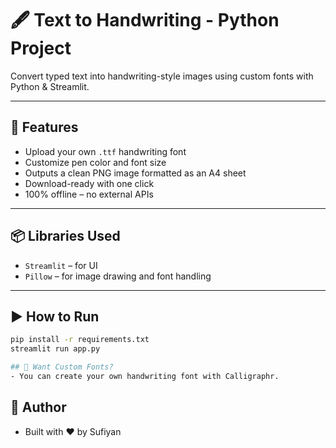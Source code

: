 # 🖋️ Text to Handwriting - Python Project

Convert typed text into handwriting-style images using custom fonts with Python & Streamlit.

---

## 🚀 Features

- Upload your own `.ttf` handwriting font
- Customize pen color and font size
- Outputs a clean PNG image formatted as an A4 sheet
- Download-ready with one click
- 100% offline – no external APIs

---

## 📦 Libraries Used

- `Streamlit` – for UI
- `Pillow` – for image drawing and font handling

---

## ▶️ How to Run

```bash
pip install -r requirements.txt
streamlit run app.py

## 🎨 Want Custom Fonts?
- You can create your own handwriting font with Calligraphr.
```
## 🧠 Author
- Built with ❤️ by Sufiyan
